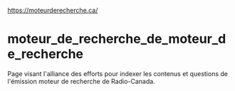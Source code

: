 [https://moteurderecherche.ca/
]([url](https://moteurderecherche.ca/))
# moteur_de_recherche_de_moteur_de_recherche
Page visant l'alliance des efforts pour indexer les contenus et questions de l'émission moteur de recherche de Radio-Canada.
